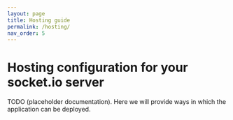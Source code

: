 ```yaml
---
layout: page
title: Hosting guide
permalink: /hosting/
nav_order: 5
---
```


# Hosting configuration for your socket.io server

TODO (placeholder documentation). Here we will provide ways in which the application can be deployed.